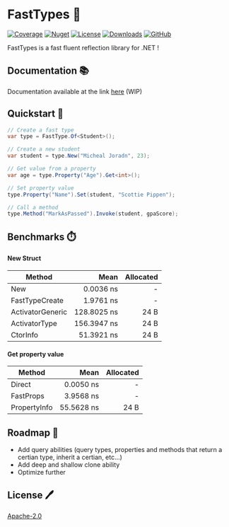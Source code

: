 ﻿
# FastTypes 💨

[![Coverage](https://img.shields.io/badge/build-100%25-brightgreen?label=Coverage)]()
[![Nuget](https://img.shields.io/nuget/v/FastTypes?style=flat-square)](https://www.nuget.org/packages/FastTypes/)
[![License](https://img.shields.io/github/license/yoeden/fasttypes?style=flat-square)](https://github.com/yoeden/fasttypes/blob/master/LICENSE.md)
[![Downloads](https://img.shields.io/nuget/dt/fasttypes?style=flat-square)](https://www.nuget.org/packages/FastTypes/)
[![GitHub](https://img.shields.io/badge/-source-181717.svg?logo=GitHub)](https://github.com/yoeden/fasttypes)

FastTypes is a fast fluent reflection library for .NET !

## Documentation 📚

Documentation available at the link [here](https://linktodocumentation) (WIP)


## Quickstart 🏃

```csharp
// Create a fast type
var type = FastType.Of<Student>();

// Create a new student
var student = type.New("Micheal Joradn", 23);

// Get value from a property
var age = type.Property("Age").Get<int>();

// Set property value
type.Property("Name").Set(student, "Scottie Pippen");

// Call a method
type.Method("MarkAsPassed").Invoke(student, gpaScore);
```
## Benchmarks ⏱️

#### New Struct
| Method           | Mean        | Allocated |
|----------------- |------------:|----------:|
| New              |   0.0036 ns |         - |
| FastTypeCreate   |   1.9761 ns |         - |
| ActivatorGeneric | 128.8025 ns |      24 B |
| ActivatorType    | 156.3947 ns |      24 B |
| CtorInfo         |  51.3921 ns |      24 B |

#### Get property value

| Method        | Mean       | Allocated |
|-------------- |-----------:|----------:|
| Direct        |  0.0050 ns |         - |
| FastProps     |  3.9568 ns |         - |
| PropertyInfo  | 55.5628 ns |      24 B |

## Roadmap 🚧

- Add query abilities (query types, properties and methods that return a certian type, inherit a certian, etc...)
- Add deep and shallow clone ability
- Optimize further 

## License 🖊️

[Apache-2.0](https://choosealicense.com/licenses/apache-2.0/)
